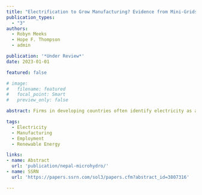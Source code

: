 ```yaml
---
title: "Electrification to Grow Manufacturing? Evidence from Mini-Grids in Nepal"
publication_types:
  - "3"
authors:
  - Robyn Meeks
  - Hope F. Thompson
  - admin

publication: '*Under Review*'
date: 2023-01-01

featured: false

# image:
#   filename: featured
#   focal_point: Smart
#   preview_only: false

abstract: Firms in developing countries often identify electricity as a major constraint to operations. Decentralized renewable energy sources could help alleviate these constraints. We investigate whether electrification in Nepal -- via microhydro plants and their mini-grids -- helped grow the manufacturing sector. Mini-grids significantly increased manufacturing establishments; yet their overall presence remained limited due to low baseline numbers. Following electrification, females and males were more likely to be employees and less likely to be self-employed. Likewise, usual employment activities shifted from labor in agriculture to salary and wage work. In more remote locations, the impacts of mini-grids on manufacturing establishments and labor were significantly muted.

tags:
  - Electricity 
  - Manufacturing 
  - Employment 
  - Renewable Energy

links:
- name: Abstract
  url: 'publication/nepal-microhydro/'
- name: SSRN
  url: 'https://papers.ssrn.com/sol3/papers.cfm?abstract_id=3807316'

---
```

